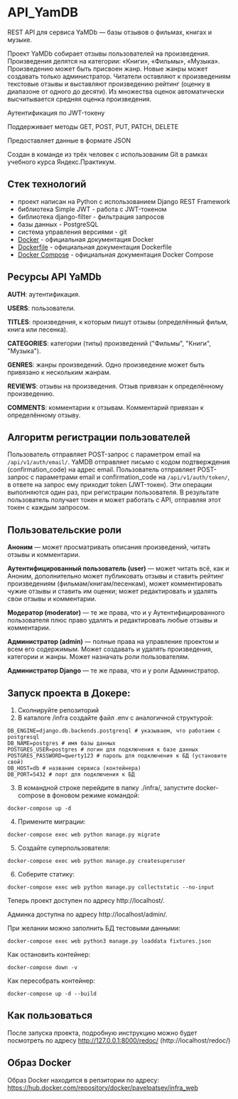 # API_YamDB

REST API для сервиса YaMDb — базы отзывов о фильмах, книгах и музыке.

Проект YaMDb собирает отзывы пользователей на произведения. Произведения делятся на категории: «Книги», «Фильмы», «Музыка».
Произведению может быть присвоен жанр. Новые жанры может создавать только администратор.
Читатели оставляют к произведениям текстовые отзывы и выставляют произведению рейтинг (оценку в диапазоне от одного до десяти).
Из множества оценок автоматически высчитывается средняя оценка произведения.

Аутентификация по JWT-токену

Поддерживает методы GET, POST, PUT, PATCH, DELETE

Предоставляет данные в формате JSON

Cоздан в команде из трёх человек с использованим Git в рамках учебного курса Яндекс.Практикум.

## Стек технологий

- проект написан на Python с использованием Django REST Framework
- библиотека Simple JWT - работа с JWT-токеном
- библиотека django-filter - фильтрация запросов
- базы данных - PostgreSQL
- система управления версиями - git
- [Docker](https://docs.docker.com/engine/install/ubuntu/) - официальная документация Docker
- [Dockerfile](https://docs.docker.com/engine/reference/builder/) - официальная документация Dockerfile
- [Docker Compose](https://docs.docker.com/compose/) - официальная документация Docker Compose

## Ресурсы API YaMDb

**AUTH**: аутентификация.

**USERS**: пользователи.

**TITLES**: произведения, к которым пишут отзывы (определённый фильм, книга или песенка).

**CATEGORIES**: категории (типы) произведений ("Фильмы", "Книги", "Музыка").

**GENRES**: жанры произведений. Одно произведение может быть привязано к нескольким жанрам.

**REVIEWS**: отзывы на произведения. Отзыв привязан к определённому произведению.

**COMMENTS**: комментарии к отзывам. Комментарий привязан к определённому отзыву.

## Алгоритм регистрации пользователей

Пользователь отправляет POST-запрос с параметром email на `/api/v1/auth/email/`.
YaMDB отправляет письмо с кодом подтверждения (confirmation_code) на адрес email.
Пользователь отправляет POST-запрос с параметрами email и confirmation_code на `/api/v1/auth/token/`, в ответе на запрос ему приходит token (JWT-токен).
Эти операции выполняются один раз, при регистрации пользователя. В результате пользователь получает токен и может работать с API, отправляя этот токен с каждым запросом.

## Пользовательские роли

**Аноним** — может просматривать описания произведений, читать отзывы и комментарии.

**Аутентифицированный пользователь (user)** — может читать всё, как и Аноним, дополнительно может публиковать отзывы и ставить рейтинг произведениям (фильмам/книгам/песенкам), может комментировать чужие отзывы и ставить им оценки; может редактировать и удалять свои отзывы и комментарии.

**Модератор (moderator)** — те же права, что и у Аутентифицированного пользователя плюс право удалять и редактировать любые отзывы и комментарии.

**Администратор (admin)** — полные права на управление проектом и всем его содержимым. Может создавать и удалять произведения, категории и жанры. Может назначать роли пользователям.

**Администратор Django** — те же права, что и у роли Администратор.

## Запуск проекта в Докере:

1. Сколнируйте репозиторий
2. В каталоге /infra создайте файл .env c аналогичной структурой:
 ```
DB_ENGINE=django.db.backends.postgresql # указываем, что работаем с postgresql
DB_NAME=postgres # имя базы данных
POSTGRES_USER=postgres # логин для подключения к базе данных
POSTGRES_PASSWORD=qwerty123 # пароль для подключения к БД (установите свой)
DB_HOST=db # название сервиса (контейнера)
DB_PORT=5432 # порт для подключения к БД
 ```
3. В командной строке перейдите в папку ./infra/, запустите docker-compose в фоновом режиме командой:
```
docker-compose up -d
```
4. Примените миграции:
```
docker-compose exec web python manage.py migrate

```
5. Создайте суперпользователя:
```
docker-compose exec web python manage.py createsuperuser

```
6. Соберите статику:
```
docker-compose exec web python manage.py collectstatic --no-input 

```
Теперь проект доступен по адресу http://localhost/.

Админка доступна по адресу http://localhost/admin/.

При желании можно заполнить БД тестовыми данными:

```
docker-compose exec web python3 manage.py loaddata fixtures.json
```
Как остановить контейнер:
```
docker-compose down -v
```
Как пересобрать контейнер:
```
docker-compose up -d --build
```
## Как пользоваться

После запуска проекта, подробную инструкцию можно будет посмотреть по адресу http://127.0.0.1:8000/redoc/ (http://localhost/redoc/)

## Образ Docker
Образ Docker находится в репзитории по адресу:
https://hub.docker.com/repository/docker/pavelpatsey/infra_web